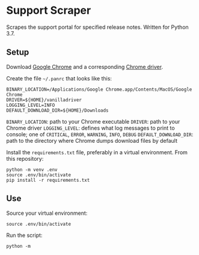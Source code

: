 # Support Scraper

Scrapes the support portal for specified release notes. Written for Python 3.7. 

## Setup
Download [Google Chrome](https://www.google.com/chrome/) and a corresponding [Chrome driver](https://sites.google.com/a/chromium.org/chromedriver/downloads).

Create the file `~/.panrc` that looks like this:
```
BINARY_LOCATION=/Applications/Google Chrome.app/Contents/MacOS/Google Chrome
DRIVER=${HOME}/vanilladriver
LOGGING_LEVEL=INFO
DEFAULT_DOWNLOAD_DIR=${HOME}/Downloads
```
`BINARY_LOCATION`: path to your Chrome executable
`DRIVER`: path to your Chrome driver
`LOGGING_LEVEL`: defines what log messages to print to console; one of `CRITICAL`, `ERROR`, `WARNING`, `INFO`, `DEBUG`
`DEFAULT_DOWNLOAD_DIR`: path to the directory where Chrome dumps download files by default

Install the `requirements.txt` file, preferably in a virtual environment. From this repository: 
```
python -m venv .env
source .env/bin/activate
pip install -r requirements.txt
```

## Use
Source your virtual environment:
```
source .env/bin/activate
```

Run the script:
```
python -m 